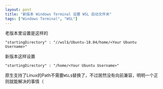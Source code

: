 ```yaml
---
layout: post
title: "新版本 Windows Terminal 设置 WSL 启动文件夹"
tags: ["Windows Terminal", "WSL"]
---
```


老版本里设置是这样的
```
"startingDirectory" : "//wsl$/Ubuntu-18.04/home/<Your Ubuntu Username>"
```

新版本这样设置
```
"startingDirectory" : "/home/<Your Ubuntu Username>"
```

原生支持了Linux的Path不需要`WSL$`替换了，不过居然没有向前兼容，明明一个正则就能解决的事情（
